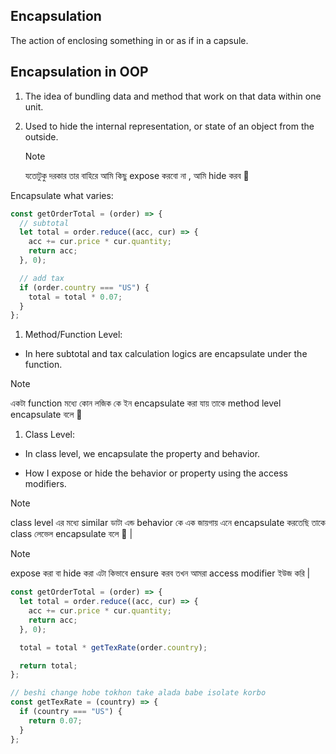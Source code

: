 ## Encapsulation

The action of enclosing something in or as if in a capsule.

## Encapsulation in OOP

1. The idea of bundling data and method that work on that data within one unit.

2. Used to hide the internal representation, or state of an object from the outside.
   > [!NOTE]
   > যতোটুকু দরকার তার বাহিরে আমি কিছু expose করবো না , আমি hide করব 🥷

Encapsulate what varies:

```js
const getOrderTotal = (order) => {
  // subtotal
  let total = order.reduce((acc, cur) => {
    acc += cur.price * cur.quantity;
    return acc;
  }, 0);

  // add tax
  if (order.country === "US") {
    total = total * 0.07;
  }
};
```

1. Method/Function Level:

- In here subtotal and tax calculation logics are encapsulate under the function.
> [!NOTE]
> একটা function মধ্যে কোন লজিক কে ইন encapsulate করা যায় তাকে method level encapsulate বলে 🥷

1. Class Level:

- In class level, we encapsulate the property and behavior.

- How I expose or hide the behavior or property using the access modifiers.
> [!NOTE]
> class level এর মধ্যে similar ডাটা এন্ড behavior কে এক জায়গায় এনে encapsulate করতেছি তাকে class লেভেল encapsulate বলে 🥷 |

> [!NOTE]
> expose করা বা hide করা এটা কিভাবে ensure করব তখন আমরা access modifier ইউজ করি |

```js
const getOrderTotal = (order) => {
  let total = order.reduce((acc, cur) => {
    acc += cur.price * cur.quantity;
    return acc;
  }, 0);

  total = total * getTexRate(order.country);

  return total;
};

// beshi change hobe tokhon take alada babe isolate korbo
const getTexRate = (country) => {
  if (country === "US") {
    return 0.07;
  }
};
```
